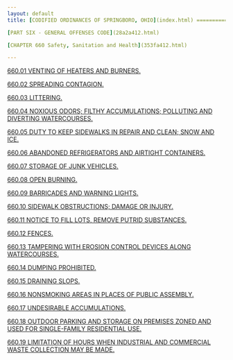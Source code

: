 ```yaml
---
layout: default 
title: [CODIFIED ORDINANCES OF SPRINGBORO, OHIO](index.html) =====================================================

[PART SIX - GENERAL OFFENSES CODE](28a2a412.html)

[CHAPTER 660 Safety, Sanitation and Health](353fa412.html)

---
```


[660.01 VENTING OF HEATERS AND BURNERS.](3564a412.html)

[660.02 SPREADING CONTAGION.](357ea412.html)

[660.03 LITTERING.](3589a412.html)

[660.04 NOXIOUS ODORS; FILTHY ACCUMULATIONS; POLLUTING AND DIVERTING
WATERCOURSES.](3591a412.html)

[660.05 DUTY TO KEEP SIDEWALKS IN REPAIR AND CLEAN; SNOW AND
ICE.](3597a412.html)

[660.06 ABANDONED REFRIGERATORS AND AIRTIGHT CONTAINERS.](35a2a412.html)

[660.07 STORAGE OF JUNK VEHICLES.](35a8a412.html)

[660.08 OPEN BURNING.](35bca412.html)

[660.09 BARRICADES AND WARNING LIGHTS.](35bfa412.html)

[660.10 SIDEWALK OBSTRUCTIONS; DAMAGE OR INJURY.](35c8a412.html)

[660.11 NOTICE TO FILL LOTS, REMOVE PUTRID SUBSTANCES.](35d5a412.html)

[660.12 FENCES.](35dba412.html)

[660.13 TAMPERING WITH EROSION CONTROL DEVICES ALONG
WATERCOURSES.](35e3a412.html)

[660.14 DUMPING PROHIBITED.](35e8a412.html)

[660.15 DRAINING SLOPS.](35eda412.html)

[660.16 NONSMOKING AREAS IN PLACES OF PUBLIC ASSEMBLY.](35f2a412.html)

[660.17 UNDESIRABLE ACCUMULATIONS.](3601a412.html)

[660.18 OUTDOOR PARKING AND STORAGE ON PREMISES ZONED AND USED FOR
SINGLE-FAMILY RESIDENTIAL USE.](3614a412.html)

[660.19 LIMITATION OF HOURS WHEN INDUSTRIAL AND COMMERCIAL WASTE
COLLECTION MAY BE MADE.](362ea412.html)
